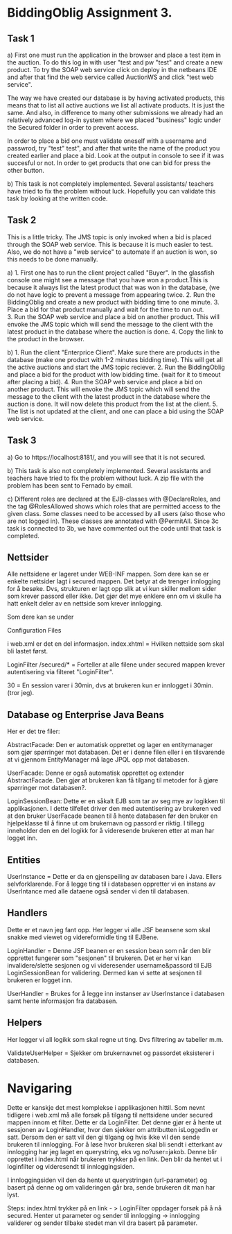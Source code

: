 # BiddingOblig Assignment 3. 

## Task 1

a) First one must run the application in the browser and place a test item in the auction. To do this log in with user "test and pw "test" and create a new product. To try the SOAP web service click on deploy in the netbeans IDE and after that find the web service called AuctionWS and click "test web service". 

The way we have created our database is by having activated products, this means that to list all active auctions we list all activate products. It is just the same. And also, in difference to many other submissions we already had an relatively advanced log-in system where we placed "business" logic under the Secured folder in order to prevent access. 

In order to place a bid one must validate oneself with a username and passwrod, try "test" test", and after that write the name of the product you created earlier and place a bid. Look at the output in console to see if it was succesful or not. In order to get products that one can bid for press the other button. 

b) This task is not completely implemented. Several assistants/ teachers have tried to fix the problem without luck. Hopefully you can validate this task by looking at the written code.  


## Task 2

This is a little tricky. The JMS topic is only invoked when a bid is placed through the SOAP web service. This is because it is much easier to test. Also, we do not have a "web service" to automate if an auction is won, so this needs to be done manually. 

a) 1. First one has to run the client project called "Buyer". In the glassfish console one might see a message that you have won a product.This is because it always list the latest product that was won in the database, (we do not have logic to prevent a message from appearing twice. 
   2. Run the BiddingOblig and create a new product with bidding time to one minute. 
   3. Place a bid for that product manually and wait for the time to run out.  
   3. Run the SOAP web service and place a bid on another product. This will envoke the JMS topic which will send the message to the           client with the latest product in the database where the auction is done. 
   4. Copy the link to the product in the browser. 
   
   
 b) 1. Run the client "Enterprice Client". Make sure there are products in the database (make one product with 1-2 minutes bidding time). This will get all the active auctions and start the JMS topic reciever. 
    2. Run the BiddingOblig and place a bid for the product with low bidding time. (wait for it to timeout after placing a bid). 
    4. Run the SOAP web service and place a bid on another product. This will envoke the JMS topic which will send the message to the           client with the latest product in the database where the auction is done. It will now delete this product from the list at the               client. 
    5. The list is not updated at the client, and one can place a bid using the SOAP web service. 
 


## Task 3

a) Go to https://localhost:8181/, and you will see that it is not secured. 

b) This task is also not completely implemented. Several assistants and teachers have tried to fix the problem without luck. A zip file with the problem has been sent to Fernado by email. 

c) Different roles are declared at the EJB-classes with @DeclareRoles, and the tag @RolesAllowed shows which roles that are permitted access to the given class. Some classes need to be accessed by all users (also those who are not logged in). These classes are annotated with @PermitAll. Since 3c task is connected to 3b, we have commented out the code until that task is completed. 



## Nettsider

Alle nettsidene er lageret under WEB-INF mappen. Som dere kan se er enkelte nettsider lagt i secured mappen. Det betyr at de trenger innlogging 
for å besøke. Dvs, strukturen er lagt opp slik at vi kun skiller mellom sider som krever passord eller ikke. Det gjør det mye enklere enn
om vi skulle ha hatt enkelt deler av en nettside som krever innlogging. 

Som dere kan se under <p>Configuration Files</p> i web.xml er det en del informasjon. 
<welcome-file>index.xhtml</welcome-file> = Hvilken nettside som skal bli lastet først. 

<filter-name>LoginFilter</filter-name>
<url-pattern>/secured/*</url-pattern>  = Forteller at alle filene under secured mappen krever autentisering via filteret "LoginFilter". 

<session-timeout>30</session-timeout> = En session varer i 30min, dvs at brukeren kun er innlogget i 30min. (tror jeg). 
  
  
## Database og Enterprise Java Beans

Her er det tre filer:

AbstractFacade: Den er automatisk opprettet og lager en entitymanager som gjør spørringer mot databasen.
Det er i denne filen eller i en tilsvarende at vi gjennom EntityManager må lage JPQL opp mot databasen. 

UserFacade: Denne er også automatisk opprettet og extender AbstractFacade. Den gjør at brukeren kan få tilgang til metoder for å gjøre 
spørringer mot databasen?. 

LoginSessionBean: Dette er en såkalt EJB som tar av seg mye av logikken til applikasjonen. I dette tilfellet driver den med autentisering av brukeren ved at den bruker UserFacade beanen til å hente databasen før den bruker en hjelpeklasse til å finne ut om brukernavn og passord er riktig. I tillegg inneholder den en del logikk for å videresende brukeren etter at man har logget inn. 

## Entities

UserInstance = Dette er da en gjenspeiling av databasen bare i Java. Ellers selvforklarende. For å legge ting til i databasen oppretter vi 
en instans av UserIntance med alle dataene også sender vi den til databasen. 

## Handlers

Dette er et navn jeg fant opp. Her legger vi alle JSF beansene som skal snakke med viewet og videreformidle ting til EJBene. 

LoginHandler = Denne JSF beanen er en session bean som når den blir opprettet fungerer som "sesjonen" til brukeren. Det er her vi 
kan invalidere/slette sesjonen og vi videresender username&passord til EJB LoginSessionBean for validering. Dermed kan vi sette 
at sesjonen til brukeren er logget inn. 

UserHandler = Brukes for å legge inn instanser av UserInstance i databasen samt hente informasjon fra databasen. 

## Helpers

Her legger vi all logikk som skal regne ut ting. Dvs filtrering av tabeller m.m. 

ValidateUserHelper = Sjekker om brukernavnet og passordet eksisterer i databasen. 

# Navigaring

Dette er kanskje det mest komplekse i applikasjonen hittil. Som nevnt tidligere i web.xml må alle forsøk på tilgang til nettsidene
under secured mappen innom et filter. Dette er da LoginFilter. Det denne gjør er å hente ut sessjonen av LoginHandler, hvor den sjekker om 
attributten isLoggedIn er satt. Dersom den er satt vil den gi tilgang og hvis ikke vil den sende brukeren til innlogging. For å løse
hvor brukeren skal bli sendt i etterkant av innlogging har jeg laget en querystring, eks vg.no?user=jakob. Denne blir opprettet i 
index.html når brukeren trykker på en link. Den blir da hentet ut i loginfilter og videresendt til innloggingsiden. 

I innloggingsiden vil den da hente ut querystringen (url-parameter) og basert på denne og om valideringen går bra, sende brukeren dit man har lyst. 

Steps: index.html trykker på en link - > LoginFilter oppdager forsøk på å nå secured. Henter ut parameter og sender til innlogging -> 
innlogging validerer og sender tilbake stedet man vil dra basert på parameter. 
